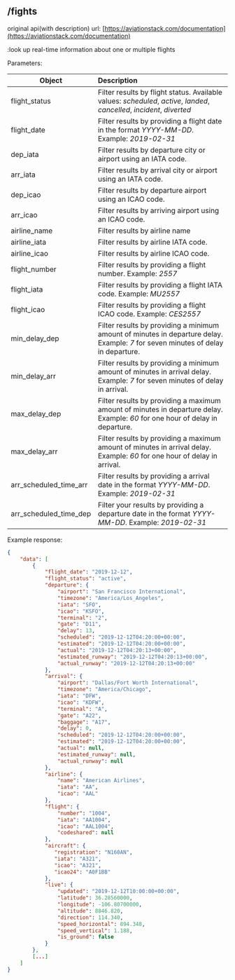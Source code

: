 ## /fights
original api(with description) url: [https://aviationstack.com/documentation](https://aviationstack.com/documentation)

:look up real-time information about one or multiple flights

Parameters:

| Object        |  Description          |
| ------------- |:-------------|
| flight_status      | Filter results by flight status. Available values: *scheduled*, *active*, *landed*, *cancelled*, *incident*, *diverted* |
|  flight_date     |   Filter results by providing a flight date in the format *YYYY-MM-DD*. Example: *2019-02-31*    |
| dep_iata |   Filter results by departure city or airport using an IATA code. |
|arr_iata |Filter results by arrival city or airport using an IATA code. |
|dep_icao | Filter results by departure airport using an ICAO code.|
|arr_icao | Filter results by arriving airport using an ICAO code.|
|airline_name|Filter results by airline name|
|airline_iata|Filter results by airline IATA code.|
|airline_icao|Filter results by airline ICAO code.|
|flight_number|Filter results by providing a flight number. Example: *2557*|
|flight_iata|Filter results by providing a flight IATA code. Example: *MU2557*|
|flight_icao|Filter results by providing a flight ICAO code. Example: *CES2557*|
|min_delay_dep|Filter results by providing a minimum amount of minutes in departure delay. Example: *7* for seven minutes of delay in departure.|
|min_delay_arr|Filter results by providing a minimum amount of minutes in arrival delay. Example: *7* for seven minutes of delay in arrival.|
|max_delay_dep|Filter results by providing a maximum amount of minutes in departure delay. Example: *60* for one hour of delay in departure.|
|max_delay_arr| Filter results by providing a maximum amount of minutes in arrival delay. Example: *60* for one hour of delay in arrival.|
|arr_scheduled_time_arr|Filter results by providing a arrival date in the format *YYYY-MM-DD*. Example: *2019-02-31*|
|arr_scheduled_time_dep|Filter your results by providing a departure date in the format *YYYY-MM-DD*. Example: *2019-02-31*|

Example response:
    
```json
{
    "data": [
        {
            "flight_date": "2019-12-12",
            "flight_status": "active",
            "departure": {
                "airport": "San Francisco International",
                "timezone": "America/Los_Angeles",
                "iata": "SFO",
                "icao": "KSFO",
                "terminal": "2",
                "gate": "D11",
                "delay": 13,
                "scheduled": "2019-12-12T04:20:00+00:00",
                "estimated": "2019-12-12T04:20:00+00:00",
                "actual": "2019-12-12T04:20:13+00:00",
                "estimated_runway": "2019-12-12T04:20:13+00:00",
                "actual_runway": "2019-12-12T04:20:13+00:00"
            },
            "arrival": {
                "airport": "Dallas/Fort Worth International",
                "timezone": "America/Chicago",
                "iata": "DFW",
                "icao": "KDFW",
                "terminal": "A",
                "gate": "A22",
                "baggage": "A17",
                "delay": 0,
                "scheduled": "2019-12-12T04:20:00+00:00",
                "estimated": "2019-12-12T04:20:00+00:00",
                "actual": null,
                "estimated_runway": null,
                "actual_runway": null
            },
            "airline": {
                "name": "American Airlines",
                "iata": "AA",
                "icao": "AAL"
            },
            "flight": {
                "number": "1004",
                "iata": "AA1004",
                "icao": "AAL1004",
                "codeshared": null
            },
            "aircraft": {
               "registration": "N160AN",
               "iata": "A321",
               "icao": "A321",
               "icao24": "A0F1BB"
            },
            "live": {
                "updated": "2019-12-12T10:00:00+00:00",
                "latitude": 36.28560000,
                "longitude": -106.80700000,
                "altitude": 8846.820,
                "direction": 114.340,
                "speed_horizontal": 894.348,
                "speed_vertical": 1.188,
                "is_ground": false
            }
        }, 
        [...]
    ]
}
```
